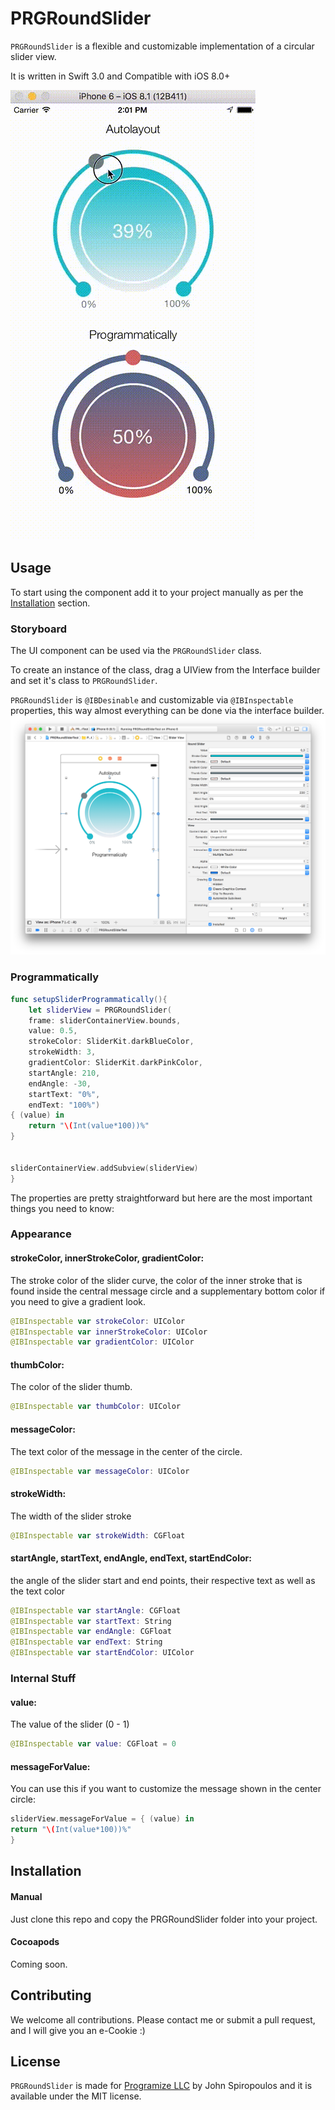 # PRGRoundSlider

`PRGRoundSlider` is a flexible and customizable implementation of a circular slider view.

It is written in Swift 3.0 and Compatible with iOS 8.0+

![](/PRGRoundSlider.gif)

## Usage

To start using the component add it to your project manually as per the [Installation](#installation) section.

### Storyboard
The UI component can be used via the `PRGRoundSlider` class. 

To create an instance of the class, drag a UIView from the Interface builder and set it's class to `PRGRoundSlider`.

`PRGRoundSlider` is `@IBDesinable` and customizable via `@IBInspectable` properties, this way almost everything can be done via the interface builder.
![](/Example1.png)


### Programmatically
```swift
func setupSliderProgrammatically(){
    let sliderView = PRGRoundSlider(
    frame: sliderContainerView.bounds,
    value: 0.5,
    strokeColor: SliderKit.darkBlueColor,
    strokeWidth: 3,
    gradientColor: SliderKit.darkPinkColor,
    startAngle: 210,
    endAngle: -30,
    startText: "0%",
    endText: "100%")
{ (value) in
    return "\(Int(value*100))%"
}


sliderContainerView.addSubview(sliderView)
}
```

The properties are pretty straightforward but here are the most important things you need to know:

### Appearance
#### strokeColor, innerStrokeColor, gradientColor:
The stroke color of the slider curve, the color of the inner stroke that is found inside the central message circle and a supplementary bottom color if you need to give a gradient look.
```swift
@IBInspectable var strokeColor: UIColor
@IBInspectable var innerStrokeColor: UIColor
@IBInspectable var gradientColor: UIColor 
```

#### thumbColor:
The color of the slider thumb.
```swift
@IBInspectable var thumbColor: UIColor
```
#### messageColor:
The text color of the message in the center of the circle.
```swift
@IBInspectable var messageColor: UIColor
```

#### strokeWidth:
The width of the slider stroke
```swift
@IBInspectable var strokeWidth: CGFloat
```
#### startAngle, startText, endAngle, endText, startEndColor:
the angle of the slider start and end points, their respective text as well as the text color
```swift
@IBInspectable var startAngle: CGFloat
@IBInspectable var startText: String
@IBInspectable var endAngle: CGFloat
@IBInspectable var endText: String
@IBInspectable var startEndColor: UIColor
```

### Internal Stuff

#### value:
The value of the slider (0 - 1)
```swift
@IBInspectable var value: CGFloat = 0
```

#### messageForValue:
You can use this if you want to customize the message shown in the center circle:
```swift
sliderView.messageForValue = { (value) in
return "\(Int(value*100))%"
}
```

## Installation
#### Manual
Just clone this repo and copy the PRGRoundSlider folder into your project.

#### Cocoapods
Coming soon.

## Contributing

We welcome all contributions. Please contact me or submit a pull request, and I will give you an e-Cookie :)

## License
`PRGRoundSlider` is made for [Programize LLC](https://www.programize.com) by John Spiropoulos and it is available under the MIT license.
